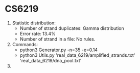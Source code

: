# CS6219

1. Statistic distribution:
   - Number of strand duplicates: Gamma distribution
   - Error rate: 13.4%
   - Number of strand in a file: No rules.
2. Commands:
   - python3 Generator.py -n=35 -e=0.14
   - python3 Utils.py  'real_data_6219/amplified_strands.txt' 'real_data_6219/dna_pool.txt'
3. 